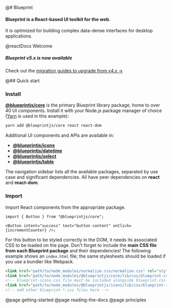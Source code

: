 @# Blueprint

#### Blueprint is a React-based UI toolkit for the web.

It is optimized for building complex data-dense interfaces for desktop applications.

@reactDocs Welcome

<div class="@ns-callout @ns-intent-primary @ns-icon-star @ns-callout-has-body-content">
    <h5 class="@ns-heading">Blueprint v5.x is now available</h5>

Check out the [migration guides to upgrade from v4.x &rarr;](https://github.com/palantir/blueprint/wiki/Blueprint-5.0)

</div>

@## Quick start

### Install

[**@blueprintjs/core**](https://www.npmjs.com/package/@blueprintjs/core) is the primary Blueprint library package,
home to over 40 UI components.
Install it with your Node.js package manager of choice ([Yarn](https://yarnpkg.com/) is used in this example):

```sh
yarn add @blueprintjs/core react react-dom
```

Additional UI components and APIs are available in:

-   [**@blueprintjs/icons**](https://www.npmjs.com/package/@blueprintjs/icons)
-   [**@blueprintjs/datetime**](https://www.npmjs.com/package/@blueprintjs/datetime)
-   [**@blueprintjs/select**](https://www.npmjs.com/package/@blueprintjs/select)
-   [**@blueprintjs/table**](https://www.npmjs.com/package/@blueprintjs/table)

The navigation sidebar lists all the available packages, separated by use case and significant dependencies.
All have peer dependencies on **react** and **react-dom**.

### Import

Import React components from the appropriate package.

```tsx
import { Button } from "@blueprintjs/core";

<Button intent="success" text="button content" onClick={incrementCounter} />;
```

For this button to be styled correctly in the DOM, it needs its associated CSS to be loaded on the page.
Don't forget to include the **main CSS file from each Blueprint package** and their dependencies!
The following example shows an `index.html` file; the same stylesheets should be loaded if you use a bundler like Webpack.

```html
<link href="path/to/node_modules/normalize.css/normalize.css" rel="stylesheet" />
<link href="path/to/node_modules/@blueprintjs/core/lib/css/blueprint.css" rel="stylesheet" />
<!-- blueprint-icons.css file must be included alongside blueprint.css for icon font support -->
<link href="path/to/node_modules/@blueprintjs/icons/lib/css/blueprint-icons.css" rel="stylesheet" />
<!-- add other blueprint-*.css files here -->
```

@page getting-started
@page reading-the-docs
@page principles
